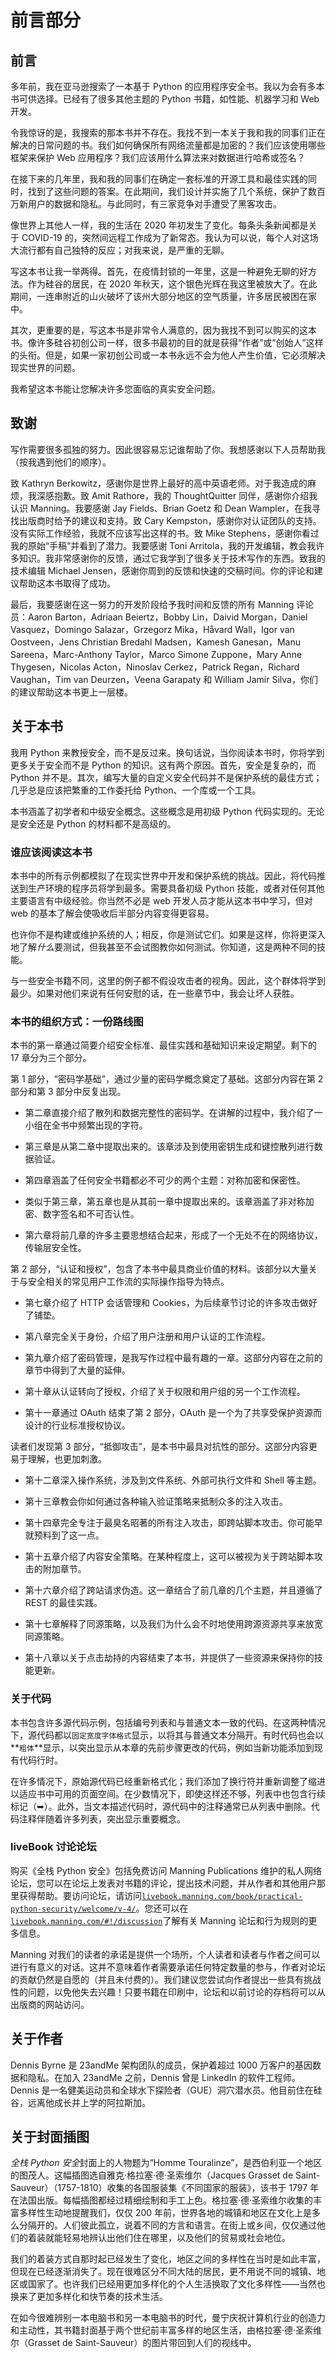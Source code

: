 # 前言部分

## 前言

多年前，我在亚马逊搜索了一本基于 Python 的应用程序安全书。我以为会有多本书可供选择。已经有了很多其他主题的 Python 书籍，如性能、机器学习和 Web 开发。

令我惊讶的是，我搜索的那本书并不存在。我找不到一本关于我和我的同事们正在解决的日常问题的书。我们如何确保所有网络流量都是加密的？我们应该使用哪些框架来保护 Web 应用程序？我们应该用什么算法来对数据进行哈希或签名？

在接下来的几年里，我和我的同事们在确定一套标准的开源工具和最佳实践的同时，找到了这些问题的答案。在此期间，我们设计并实施了几个系统，保护了数百万新用户的数据和隐私。与此同时，有三家竞争对手遭受了黑客攻击。

像世界上其他人一样，我的生活在 2020 年初发生了变化。每条头条新闻都是关于 COVID-19 的，突然间远程工作成为了新常态。我认为可以说，每个人对这场大流行都有自己独特的反应；对我来说，是严重的无聊。

写这本书让我一举两得。首先，在疫情封锁的一年里，这是一种避免无聊的好方法。作为硅谷的居民，在 2020 年秋天，这个银色光辉在我这里被放大了。在此期间，一连串附近的山火破坏了该州大部分地区的空气质量，许多居民被困在家中。

其次，更重要的是，写这本书是非常令人满意的，因为我找不到可以购买的这本书。像许多硅谷初创公司一样，很多书最初的目的就是获得“作者”或“创始人”这样的头衔。但是，如果一家初创公司或一本书永远不会为他人产生价值，它必须解决现实世界的问题。

我希望这本书能让您解决许多您面临的真实安全问题。

## 致谢

写作需要很多孤独的努力。因此很容易忘记谁帮助了你。我想感谢以下人员帮助我（按我遇到他们的顺序）。

致 Kathryn Berkowitz，感谢你是世界上最好的高中英语老师。对于我造成的麻烦，我深感抱歉。致 Amit Rathore，我的 ThoughtQuitter 同伴，感谢你介绍我认识 Manning。我要感谢 Jay Fields、Brian Goetz 和 Dean Wampler，在我寻找出版商时给予的建议和支持。致 Cary Kempston，感谢你对认证团队的支持。没有实际工作经验，我就不应该写出这样的书。致 Mike Stephens，感谢你看过我的原始“手稿”并看到了潜力。我要感谢 Toni Arritola，我的开发编辑，教会我许多知识。我非常感谢你的反馈，通过它我学到了很多关于技术写作的东西。致我的技术编辑 Michael Jensen，感谢你周到的反馈和快速的交稿时间。你的评论和建议帮助这本书取得了成功。

最后，我要感谢在这一努力的开发阶段给予我时间和反馈的所有 Manning 评论员：Aaron Barton，Adriaan Beiertz，Bobby Lin，Daivid Morgan，Daniel Vasquez，Domingo Salazar，Grzegorz Mika，Håvard Wall，Igor van Oostveen，Jens Christian Bredahl Madsen，Kamesh Ganesan，Manu Sareena，Marc-Anthony Taylor，Marco Simone Zuppone，Mary Anne Thygesen，Nicolas Acton，Ninoslav Cerkez，Patrick Regan，Richard Vaughan，Tim van Deurzen，Veena Garapaty 和 William Jamir Silva，你们的建议帮助这本书更上一层楼。

## 关于本书

我用 Python 来教授安全，而不是反过来。换句话说，当你阅读本书时，你将学到更多关于安全而不是 Python 的知识。这有两个原因。首先，安全是复杂的，而 Python 并不是。其次，编写大量的自定义安全代码并不是保护系统的最佳方式；几乎总是应该把繁重的工作委托给 Python、一个库或一个工具。

本书涵盖了初学者和中级安全概念。这些概念是用初级 Python 代码实现的。无论是安全还是 Python 的材料都不是高级的。

### 谁应该阅读这本书

本书中的所有示例都模拟了在现实世界中开发和保护系统的挑战。因此，将代码推送到生产环境的程序员将学到最多。需要具备初级 Python 技能，或者对任何其他主要语言有中级经验。你当然不必是 web 开发人员才能从这本书中学习，但对 web 的基本了解会使吸收后半部分内容变得更容易。

也许你不是构建或维护系统的人；相反，你是测试它们。如果是这样，你将更深入地了解*什么*要测试，但我甚至不会试图教你如何测试。你知道，这是两种不同的技能。

与一些安全书籍不同，这里的例子都不假设攻击者的视角。因此，这个群体将学到最少。如果对他们来说有任何安慰的话，在一些章节中，我会让坏人获胜。

### 本书的组织方式：一份路线图

本书的第一章通过简要介绍安全标准、最佳实践和基础知识来设定期望。剩下的 17 章分为三个部分。

第 1 部分，“密码学基础”，通过少量的密码学概念奠定了基础。这部分内容在第 2 部分和第 3 部分中反复出现。

+   第二章直接介绍了散列和数据完整性的密码学。在讲解的过程中，我介绍了一小组在全书中频繁出现的字符。

+   第三章是从第二章中提取出来的。该章涉及到使用密钥生成和键控散列进行数据验证。

+   第四章涵盖了任何安全书籍都必不可少的两个主题：对称加密和保密性。

+   类似于第三章，第五章也是从其前一章中提取出来的。该章涵盖了非对称加密、数字签名和不可否认性。

+   第六章将前几章的许多主要思想结合起来，形成了一个无处不在的网络协议，传输层安全性。

第 2 部分，“认证和授权”，包含了本书中最具商业价值的材料。该部分以大量关于与安全相关的常见用户工作流的实际操作指导为特点。

+   第七章介绍了 HTTP 会话管理和 Cookies，为后续章节讨论的许多攻击做好了铺垫。

+   第八章完全关于身份，介绍了用户注册和用户认证的工作流程。

+   第九章介绍了密码管理，是我写作过程中最有趣的一章。这部分内容在之前的章节中得到了大量的延伸。

+   第十章从认证转向了授权，介绍了关于权限和用户组的另一个工作流程。

+   第十一章通过 OAuth 结束了第 2 部分，OAuth 是一个为了共享受保护资源而设计的行业标准授权协议。

读者们发现第 3 部分，“抵御攻击”，是本书中最具对抗性的部分。这部分内容更易于理解，也更加刺激。

+   第十二章深入操作系统，涉及到文件系统、外部可执行文件和 Shell 等主题。

+   第十三章教会你如何通过各种输入验证策略来抵制众多的注入攻击。

+   第十四章完全专注于最臭名昭著的所有注入攻击，即跨站脚本攻击。你可能早就预料到了这一点。

+   第十五章介绍了内容安全策略。在某种程度上，这可以被视为关于跨站脚本攻击的附加章节。

+   第十六章介绍了跨站请求伪造。这一章结合了前几章的几个主题，并且遵循了 REST 的最佳实践。

+   第十七章解释了同源策略，以及我们为什么会不时地使用跨源资源共享来放宽同源策略。

+   第十八章以关于点击劫持的内容结束了本书，并提供了一些资源来保持你的技能更新。

### 关于代码

本书包含许多源代码示例，包括编号列表和与普通文本一致的代码。在这两种情况下，源代码都以`固定宽度字体格式`显示，以将其与普通文本分隔开。有时代码也会以**`粗体`**显示，以突出显示从本章的先前步骤更改的代码，例如当新功能添加到现有代码行时。

在许多情况下，原始源代码已经重新格式化；我们添加了换行符并重新调整了缩进以适应书中可用的页面空间。在少数情况下，即使这样还不够，列表中也包含行续标记（➥）。此外，当文本描述代码时，源代码中的注释通常已从列表中删除。代码注释伴随着许多列表，突出显示重要概念。

### liveBook 讨论论坛

购买《全栈 Python 安全》包括免费访问 Manning Publications 维护的私人网络论坛，您可以在论坛上发表对书籍的评论，提出技术问题，并从作者和其他用户那里获得帮助。要访问论坛，请访问[`livebook.manning.com/book/practical-python-security/welcome/v-4/`](https://livebook.manning.com/book/practical-python-security/welcome/v-4/)。您还可以在[`livebook.manning.com/#!/discussion`](https://livebook.manning.com/#!/discussion)了解有关 Manning 论坛和行为规则的更多信息。

Manning 对我们的读者的承诺是提供一个场所，个人读者和读者与作者之间可以进行有意义的对话。这并不意味着作者需要承诺任何特定数量的参与，作者对论坛的贡献仍然是自愿的（并且未付费的）。我们建议您尝试向作者提出一些具有挑战性的问题，以免他失去兴趣！只要书籍在印刷中，论坛和以前讨论的存档将可以从出版商的网站访问。

## 关于作者

Dennis Byrne 是 23andMe 架构团队的成员，保护着超过 1000 万客户的基因数据和隐私。在加入 23andMe 之前，Dennis 曾是 LinkedIn 的软件工程师。Dennis 是一名健美运动员和全球水下探险者（GUE）洞穴潜水员。他目前住在硅谷，远离他成长并上学的阿拉斯加。

## 关于封面插图

*全栈 Python 安全*封面上的人物题为“Homme Touralinze”，是西伯利亚一个地区的图茂人。这幅插图选自雅克·格拉塞·德·圣索维尔（Jacques Grasset de Saint-Sauveur）（1757-1810）收集的各国服装集《不同国家的服装》，该书于 1797 年在法国出版。每幅插图都经过精细绘制和手工上色。格拉塞·德·圣索维尔收集的丰富多样性生动地提醒我们，仅仅 200 年前，世界各地的城镇和地区在文化上是多么分隔开的。人们彼此孤立，说着不同的方言和语言。在街上或乡间，仅仅通过他们的着装就能轻易地辨认出他们住在哪里，以及他们的贸易或社会地位。

我们的着装方式自那时起已经发生了变化，地区之间的多样性在当时是如此丰富，但现在已经逐渐消失了。现在很难区分不同大陆的居民，更不用说不同的城镇、地区或国家了。也许我们已经用更加多样化的个人生活换取了文化多样性——当然也换来了更加多样化和快节奏的技术生活。

在如今很难辨别一本电脑书和另一本电脑书的时代，曼宁庆祝计算机行业的创造力和主动性，其书籍封面基于两个世纪前丰富多样的地区生活，由格拉塞·德·圣索维尔（Grasset de Saint-Sauveur）的图片带回到人们的视线中。
